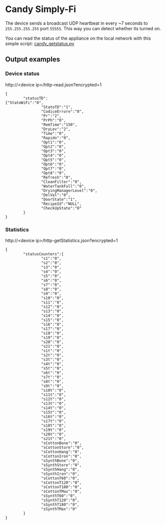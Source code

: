 # Candy Simply-Fi

The device sends a broadcast UDP heartbeat in every ~7 seconds to `255.255.255.255` port `55555`.
This way you can detect whether its turned on.


You can read the status of the appliance on the local network with this simple script:
[candy_getstatus.py](candy_getstatus.py)

## Output examples

### Device status

http://&lt;device ip&gt;/http-read.json?encrypted=1
```
{
        "statusTD":
{"StatoWiFi":"0",
                "StatoTD":"1",
                "CodiceErrore":"0",
                "Pr":"2",
                "PrPh":"0",
                "RemTime":"150",
                "DryLev":"2",
                "Time":"0",
                "Rapido":"0",
                "Opt1":"0",
                "Opt2":"0",
                "Opt3":"0",
                "Opt4":"0",
                "Opt5":"0",
                "Opt6":"0",
                "Opt7":"0",
                "Opt8":"0",
                "Refresh":"0",
                "CleanFilter":"0",
                "WaterTankFull":"0",
                "DryingManagerLevel":"0",
                "DelVal":"0",
                "DoorState":"1",
                "RecipeId":"NULL",
                "CheckUpState":"0"
        }
}
```

### Statistics

http://&lt;device ip&gt;/http-getStatistics.json?encrypted=1

```
{
        "statusCounters":{
                "s1":"0",
                "s2":"0",
                "s3":"0",
                "s4":"0",
                "s5":"0",
                "s6":"0",
                "s7":"0",
                "s8":"0",
                "s9":"0",
                "s10":"0",
                "s11":"0",
                "s12":"0",
                "s13":"0",
                "s14":"0",
                "s15":"0",
                "s16":"0",
                "s17":"0",
                "s18":"0",
                "s19":"0",
                "s20":"0",
                "s21":"0",
                "s1t":"0",
                "s2t":"0",
                "s3t":"0",
                "s4t":"0",
                "s5t":"0",
                "s6t":"0",
                "s7t":"0",
                "s8t":"0",
                "s9t":"0",
                "s10t":"0",
                "s11t":"0",
                "s12t":"0",
                "s13t":"0",
                "s14t":"0",
                "s15t":"0",
                "s16t":"0",
                "s17t":"0",
                "s18t":"0",
                "s19t":"0",
                "s20t":"0",
                "s21t":"0",
                "sCottonBone":"0",
                "sCottonStore":"0",
                "sCottonHang":"0",
                "sCottonIron":"0",
                "sSynthBone":"0",
                "sSynthStore":"0",
                "sSynthHang":"0",
                "sSynthIron":"0",
                "sCottonT60":"0",
                "sCottonT120":"0",
                "sCottonT180":"0",
                "sCottonTMax":"0",
                "sSynthT60":"0",
                "sSynthT120":"0",
                "sSynthT180":"0",
                "sSynthTMax":"0"
        }
}
```


